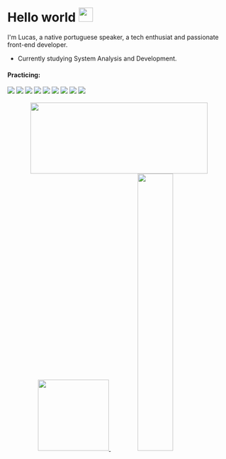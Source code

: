 
# Hello world <img height="32px" src="https://github.com/LrAmaral/LrAmaral/assets/87763007/12560dc8-f10a-4893-9d81-470218285da9">


<p>I'm Lucas, a native portuguese speaker, a tech enthusiat and passionate front-end developer. </p>

<ul>
    <li>Currently studying System Analysis and Development.</li>
</ul>


 <div >
      <h4> Practicing: </h4>
        <img src="https://img.shields.io/badge/javascript-%23323330.svg?style=for-the-badge&logo=javascript&logoColor=%23F7DF1E"/>
        <img src="https://img.shields.io/badge/tailwindcss-%2338B2AC.svg?style=for-the-badge&logo=tailwind-css&logoColor=w"/>
        <img src="https://img.shields.io/badge/typescript-%23007ACC.svg?style=for-the-badge&logo=typescript&logoColor=white"/>
        <img src="https://img.shields.io/badge/react-%2320232a.svg?style=for-the-badge&logo=react&logoColor=%2361DAFB"</a>
        <img src="https://img.shields.io/badge/Next-black?style=for-the-badge&logo=next.js&logoColor=white"/> 
        <img src="https://img.shields.io/badge/SASS-hotpink.svg?style=for-the-badge&logo=SASS&logoColor=white"/>
        <img src="https://img.shields.io/badge/php-%23777BB4.svg?style=for-the-badge&logo=php&logoColor=white"/>
        <img src="https://img.shields.io/badge/Prisma-3982CE?style=for-the-badge&logo=Prisma&logoColor=white"/>
        <img src="https://img.shields.io/badge/figma-%23F24E1E.svg?style=for-the-badge&logo=figma&logoColor=white"/>
  </div>
    
   <br>
  
  <div align="center">
      <a href="https://github.com/LrAmaral">
      <img height="160em" width="400px" src="https://github-readme-stats.vercel.app/api?username=LrAmaral&show_icons=true&&title_color=ffffff&text_color=ffffff&bg_color=000000&locale=en&layout=compact&hide_border=true"/>
      <img height="160em" src="https://github-readme-stats.vercel.app/api/top-langs/?username=LrAmaral&layout=compact&text_color=ffffff&bg_color=080505&hide_border=true"/>
      <img width="40%" src="https://github-readme-streak-stats.herokuapp.com/?user=lramaral&theme=highcontrast&hide_border=true" />
  </div>

  
<!--   <div align="center" style:"display: inline_block">
   <img align:"right" height ="130px" src="https://cdn.discordapp.com/attachments/1031342785682493596/1034118325078347787/picasion.com_119caf0ebb302d1702aaca4955fc3c68.gif"/>
     </div> -->
   
    
  

  
